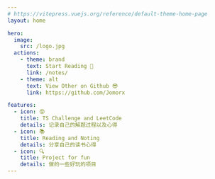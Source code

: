 ```yaml
---
# https://vitepress.vuejs.org/reference/default-theme-home-page
layout: home

hero:
  image: 
    src: /logo.jpg
  actions:
    - theme: brand
      text: Start Reading 🧐
      link: /notes/
    - theme: alt
      text: View Other on Github 😎
      link: https://github.com/Jomorx

features:
  - icon: 😵
    title: TS Challenge and LeetCode 
    details: 记录自己的解题过程以及心得
  - icon: 📚
    title: Reading and Noting 
    details: 分享自己的读书心得
  - icon: 🔍
    title: Project for fun 
    details: 做的一些好玩的项目
---
```


